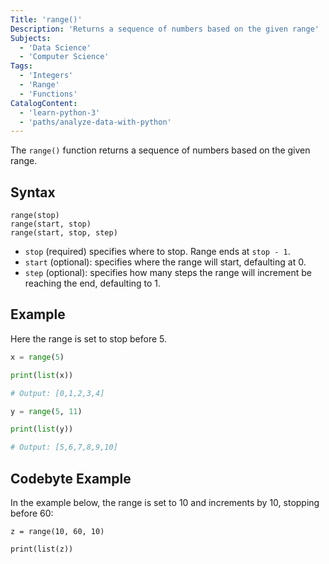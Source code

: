 ```yaml
---
Title: 'range()'
Description: 'Returns a sequence of numbers based on the given range'
Subjects:
  - 'Data Science'
  - 'Computer Science'
Tags:
  - 'Integers'
  - 'Range'
  - 'Functions'
CatalogContent:
  - 'learn-python-3'
  - 'paths/analyze-data-with-python'
---
```


The `range()` function returns a sequence of numbers based on the given range.

## Syntax

```pseudo
range(stop)
range(start, stop)
range(start, stop, step)
```

- `stop` (required) specifies where to stop. Range ends at `stop - 1`.
- `start` (optional): specifies where the range will start, defaulting at 0.
- `step` (optional): specifies how many steps the range will increment be reaching the end, defaulting to 1.

## Example

Here the range is set to stop before 5.

```python
x = range(5)

print(list(x))

# Output: [0,1,2,3,4]
```
```python
y = range(5, 11)

print(list(y))

# Output: [5,6,7,8,9,10]
```

## Codebyte Example

In the example below, the range is set to 10 and increments by 10, stopping before 60:

```codebyte/py
z = range(10, 60, 10)

print(list(z))
```
